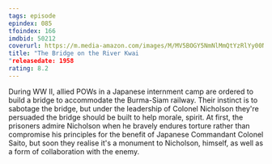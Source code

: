 ```yaml
---
tags: episode
epindex: 085
tfoindex: 166
imdbid: 50212
coverurl: https://m.media-amazon.com/images/M/MV5BOGY5NmNlMmQtYzRlYy00NGQ5LWFkYjYtNzExZmQyMTg0ZDA0XkEyXkFqcGdeQXVyNDIzMzcwNjc@._V1_SX202_CR0,0,202,300_.jpg
title: "The Bridge on the River Kwai
"releasedate: 1958
rating: 8.2
---
```


During WW II, allied POWs in a Japanese internment camp are ordered to build a bridge to accommodate the Burma-Siam railway. Their instinct is to sabotage the bridge, but under the leadership of Colonel Nicholson they're persuaded the bridge should be built to help morale, spirit. At first, the prisoners admire Nicholson when he bravely endures torture rather than compromise his principles for the benefit of Japanese Commandant Colonel Saito, but soon they realise it's a monument to Nicholson, himself, as well as a form of collaboration with the enemy.